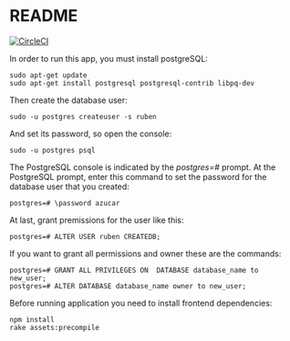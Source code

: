 # README 

[![CircleCI](https://circleci.com/gh/10PinesLabs/ruben-radar.svg?style=svg)](https://circleci.com/gh/10PinesLabs/ruben-radar)

In order to run this app, you must install postgreSQL:

```shell
sudo apt-get update
sudo apt-get install postgresql postgresql-contrib libpq-dev
```

Then create the database user:

```shell
sudo -u postgres createuser -s ruben
```

And set its password, so open the console:

```shell
sudo -u postgres psql
```

The PostgreSQL console is indicated by the *postgres=#* prompt. At the PostgreSQL prompt, enter this command to set the password for the database user that you created:

```shell
postgres=# \password azucar
```

At last, grant premissions for the user like this:

```shell
postgres=# ALTER USER ruben CREATEDB;
```

If you want to grant all permissions and  owner these are the commands:

```shell
postgres=# GRANT ALL PRIVILEGES ON  DATABASE database_name to new_user;
postgres=# ALTER DATABASE database_name owner to new_user;
```
Before running application you need to install frontend dependencies:

```shell
npm install
rake assets:precompile
```


